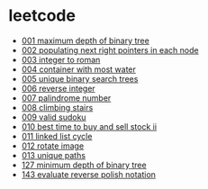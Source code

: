 # leetcode

- [001 maximum depth of binary tree](https://github.com/im-iron-man/leetcode/tree/master/001%20maximum%20depth%20of%20binary%20tree)
- [002 populating next right pointers in each node](https://github.com/im-iron-man/leetcode/tree/master/002%20populating%20next%20right%20pointers%20in%20each%20node)
- [003 integer to roman](https://github.com/im-iron-man/leetcode/tree/master/003%20integer%20to%20roman)
- [004 container with most water](https://github.com/im-iron-man/leetcode/tree/master/004%20container%20with%20most%20water)
- [005 unique binary search trees](https://github.com/im-iron-man/leetcode/tree/master/005%20unique%20binary%20search%20trees)
- [006 reverse integer](https://github.com/im-iron-man/leetcode/tree/master/006%20reverse%20integer)
- [007 palindrome number](https://github.com/im-iron-man/leetcode/tree/master/007%20palindrome%20number)
- [008 climbing stairs](https://github.com/im-iron-man/leetcode/tree/master/008%20climbing%20stairs)
- [009 valid sudoku](https://github.com/im-iron-man/leetcode/tree/master/009%20valid%20sudoku)
- [010 best time to buy and sell stock ii](https://github.com/im-iron-man/leetcode/tree/master/010%20best%20time%20to%20buy%20and%20sell%20stock%20ii)
- [011 linked list cycle](https://github.com/im-iron-man/leetcode/tree/master/011%20linked%20list%20cycle)
- [012 rotate image]()
- [013 unique paths]()
- [127 minimum depth of binary tree](https://github.com/im-iron-man/leetcode/tree/master/127%20minimum%20depth%20of%20binary%20tree)
- [143 evaluate reverse polish notation](https://github.com/im-iron-man/leetcode/tree/master/143%20evaluate%20reverse%20polish%20notation)